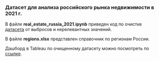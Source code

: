 ### Датасет для анализа российского рынка недвижимости в 2021 г.

В файлe **real_estate_russia_2021.ipynb** приведен код по очистке [датасета](https://www.kaggle.com/datasets/mrdaniilak/russia-real-estate-2021) от выбросов и нерелевантных значений.

В файлe **regions.xlsx** представлен справочник по регионам России.

Дашборд в Tableau по очищенному датасету можно посмотреть по [ссылке](https://public.tableau.com/views/2021_16991886185830/2021?:language=en-US&:display_count=n&:origin=viz_share_link).
